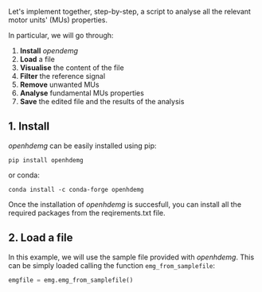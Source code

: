 Let's implement together, step-by-step, a script to analyse all the relevant
motor units' (MUs) properties.

In particular, we will go through:

1. **Install** *opendemg*
2. **Load** a file
3. **Visualise** the content of the file
4. **Filter** the reference signal
5. **Remove** unwanted MUs
6. **Analyse** fundamental MUs properties
7. **Save** the edited file and the results of the analysis

## 1. Install

*openhdemg* can be easily installed using pip:

```shell
pip install openhdemg
```

or conda:

```shell
conda install -c conda-forge openhdemg
```

Once the installation of *openhdemg* is succesfull, you can install all the
required packages from the reqirements.txt file.

## 2. Load a file

In this example, we will use the sample file provided with *openhdemg*.
This can be simply loaded calling the function `emg_from_samplefile`:

```Python
emgfile = emg.emg_from_samplefile()
```